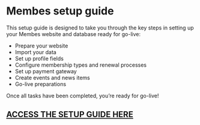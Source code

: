 # Membes setup guide

This setup guide is designed to take you through the key steps in setting up your Membes website and database ready for go-live:

- Prepare your website
- Import your data
- Set up profile fields
- Configure membership types and renewal processes
- Set up payment gateway
- Create events and news items
- Go-live preparations

Once all tasks have been completed, you’re ready for go-live!

## [**ACCESS THE SETUP GUIDE HERE**](https://membes.atlassian.net/wiki/spaces/MSG)